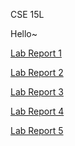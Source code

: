 
CSE 15L

Hello~

[Lab Report 1](https://astrowang0306.github.io/cse15l-lab-reports/lab-report-1-week-2.html)

[Lab Report 2](https://astrowang0306.github.io/cse15l-lab-reports/lab-report-2-week-4.html)

[Lab Report 3](https://astrowang0306.github.io/cse15l-lab-reports/lab-report-3-week-6.html)

[Lab Report 4](https://astrowang0306.github.io/cse15l-lab-reports/lab-report-4-week-8.html)

[Lab Report 5](https://astrowang0306.github.io/cse15l-lab-reports/lab-report-5-week-10.html)
